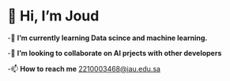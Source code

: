 # 👋 Hi, I’m Joud 

-🌱 **I’m currently learning Data scince and machine learning.**

-💞️ **I’m looking to collaborate on AI prjects with other developers** 

-📫 **How to reach me** 2210003468@iau.edu.sa
